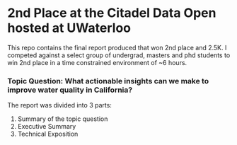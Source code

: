 # 2nd Place at the Citadel Data Open hosted at UWaterloo

This repo contains the final report produced that won 2nd place and 2.5K. I competed against a select group of undergrad, masters and phd students to win 2nd place in a time constrained environment of ~6 hours. 

### Topic Question: What actionable insights can we make to improve water quality in California? 

The report was divided into 3 parts:
1. Summary of the topic question
2. Executive Summary
3. Technical Exposition
